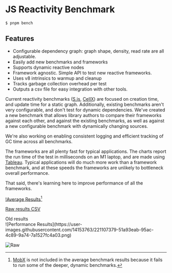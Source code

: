 # JS Reactivity Benchmark

```
$ pnpm bench
```

## Features

- Configurable dependency graph: graph shape, density, read rate are all adjustable.
- Easily add new benchmarks and frameworks
- Supports dynamic reactive nodes
- Framework agnostic. Simple API to test new reactive frameworks.
- Uses v8 intrinsics to warmup and cleanup
- Tracks garbage collection overhead per test
- Outputs a csv file for easy integration with other tools.

Current reactivity benchmarks ([S.js](https://github.com/adamhaile/S/blob/master/bench/bench.js), [CellX](https://github.com/Riim/cellx/blob/master/perf/perf.html)) are focused on creation time, and update time for a static graph. Additionally, existing benchmarks aren't very configurable, and don't test for dynamic dependencies. We've created a new benchmark that allows library authors to compare their frameworks against each other, and against the existing benchmarks, as well as against a new configurable benchmark with dynamically changing sources.

We're also working on enabling consistent logging and efficient tracking of GC time across all benchmarks.

The frameworks are all plenty fast for typical applications. The charts report the run time of the test in milliseconds on an M1 laptop, and are made using [Tableau](https://public.tableau.com/). Typical applications will do much more work than a framework benchmark, and at these speeds the frameworks are unlikely to bottleneck overall performance.

That said, there's learning here to improve performance of all the frameworks.

[!Average Results](https://github.com/user-attachments/assets/4621879c-fb20-4056-8fd8-f7daa31a07e3)[^mobx]

[Raw results CSV](https://github.com/user-attachments/files/16992605/reactivity-bench.csv)

<detail>
<summary>
Old results
</summary>
![Performance Results](https://user-images.githubusercontent.com/14153763/221107379-51a93eab-95ac-4c89-9a74-7a1527fc4a03.png)

![Raw](https://user-images.githubusercontent.com/14153763/222212050-5b651e4d-6e71-4667-94e7-eb94b7030bc1.png)

</summary>

[^mobx]: [MobX](https://mobx.js.org) is not included in the average benchmark results because it fails to run some of the deeper, dynamic benchmarks.
